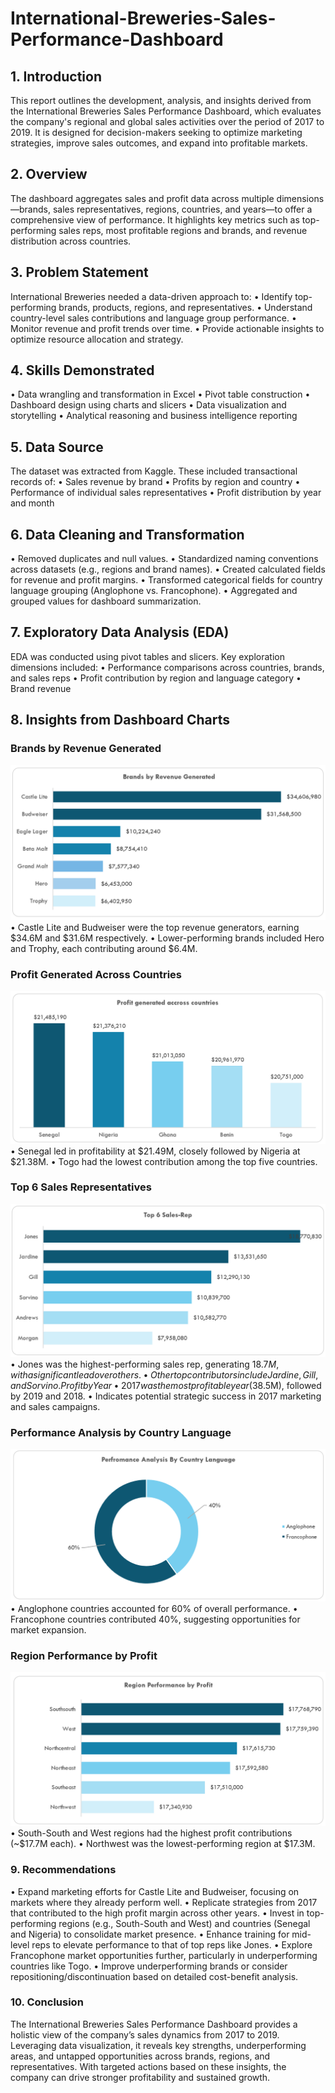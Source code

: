 # International-Breweries-Sales-Performance-Dashboard

## 1. Introduction
This report outlines the development, analysis, and insights derived from the International Breweries Sales Performance Dashboard, which evaluates the company's regional and global sales activities over the period of 2017 to 2019. It is designed for decision-makers seeking to optimize marketing strategies, improve sales outcomes, and expand into profitable markets.

## 2. Overview
The dashboard aggregates sales and profit data across multiple dimensions—brands, sales representatives, regions, countries, and years—to offer a comprehensive view of performance. It highlights key metrics such as top-performing sales reps, most profitable regions and brands, and revenue distribution across countries.

## 3. Problem Statement
International Breweries needed a data-driven approach to:
•	Identify top-performing brands, products, regions, and representatives.
•	Understand country-level sales contributions and language group performance.
•	Monitor revenue and profit trends over time.
•	Provide actionable insights to optimize resource allocation and strategy.

## 4. Skills Demonstrated
•	Data wrangling and transformation in Excel
•	Pivot table construction
•	Dashboard design using charts and slicers
•	Data visualization and storytelling
•	Analytical reasoning and business intelligence reporting

## 5. Data Source
The dataset was extracted from Kaggle. These included transactional records of:
•	Sales revenue by brand
•	Profits by region and country
•	Performance of individual sales representatives
•	Profit distribution by year and month

## 6. Data Cleaning and Transformation
•	Removed duplicates and null values.
•	Standardized naming conventions across datasets (e.g., regions and brand names).
•	Created calculated fields for revenue and profit margins.
•	Transformed categorical fields for country language grouping (Anglophone vs. Francophone).
•	Aggregated and grouped values for dashboard summarization.

## 7. Exploratory Data Analysis (EDA)
EDA was conducted using pivot tables and slicers. Key exploration dimensions included:
•	Performance comparisons across countries, brands, and sales reps
•	Profit contribution by region and language category
•	Brand revenue 
## 8. Insights from Dashboard Charts
### Brands by Revenue Generated
![](Brands.png)
•	Castle Lite and Budweiser were the top revenue generators, earning $34.6M and $31.6M respectively.
•	Lower-performing brands included Hero and Trophy, each contributing around $6.4M.
### Profit Generated Across Countries
![](Country.png)
•	Senegal led in profitability at $21.49M, closely followed by Nigeria at $21.38M.
•	Togo had the lowest contribution among the top five countries.
### Top 6 Sales Representatives
![](Salesrep.png)
•	Jones was the highest-performing sales rep, generating $18.7M, with a significant lead over others.
•	Other top contributors include Jardine, Gill, and Sorvino.
Profit by Year
•	2017 was the most profitable year ($38.5M), followed by 2019 and 2018.
•	Indicates potential strategic success in 2017 marketing and sales campaigns.
### Performance Analysis by Country Language
![](Countrylang.png)
•	Anglophone countries accounted for 60% of overall performance.
•	Francophone countries contributed 40%, suggesting opportunities for market expansion.
### Region Performance by Profit
![](Region.png)
•	South-South and West regions had the highest profit contributions (~$17.7M each).
•	Northwest was the lowest-performing region at $17.3M.

### 9. Recommendations
•	Expand marketing efforts for Castle Lite and Budweiser, focusing on markets where they already perform well.
•	Replicate strategies from 2017 that contributed to the high profit margin across other years.
•	Invest in top-performing regions (e.g., South-South and West) and countries (Senegal and Nigeria) to consolidate market presence.
•	Enhance training for mid-level reps to elevate performance to that of top reps like Jones.
•	Explore Francophone market opportunities further, particularly in underperforming countries like Togo.
•	Improve underperforming brands or consider repositioning/discontinuation based on detailed cost-benefit analysis.

### 10. Conclusion
The International Breweries Sales Performance Dashboard provides a holistic view of the company’s sales dynamics from 2017 to 2019. Leveraging data visualization, it reveals key strengths, underperforming areas, and untapped opportunities across brands, regions, and representatives. With targeted actions based on these insights, the company can drive stronger profitability and sustained growth.

